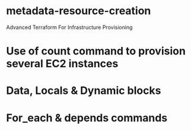 # metadata-resource-creation
Advanced Terraform For Infrastructure Provisioning

# Use of count command to provision several EC2 instances

# Data, Locals & Dynamic blocks

# For_each & depends commands


